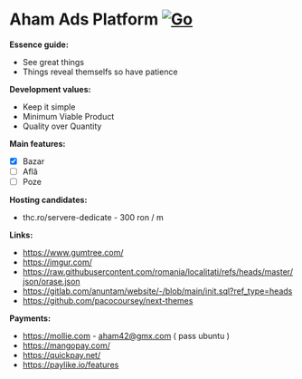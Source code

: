 # Aham Ads Platform [![Go](https://github.com/albulescu/aham/actions/workflows/go.yml/badge.svg)](https://github.com/albulescu/aham/actions/workflows/go.yml)

**Essence guide:**
- See great things
- Things reveal themselfs so have patience

**Development values:**
- Keep it simple
- Minimum Viable Product
- Quality over Quantity

**Main features:**
- [x] Bazar 
- [ ] Află
- [ ] Poze

**Hosting candidates:**
- thc.ro/servere-dedicate - 300 ron / m

**Links:**
- https://www.gumtree.com/
- https://imgur.com/
- https://raw.githubusercontent.com/romania/localitati/refs/heads/master/json/orase.json
- https://gitlab.com/anuntam/website/-/blob/main/init.sql?ref_type=heads
- https://github.com/pacocoursey/next-themes

**Payments:**
- https://mollie.com - aham42@gmx.com ( pass ubuntu )
- https://mangopay.com/
- https://quickpay.net/
- https://paylike.io/features
